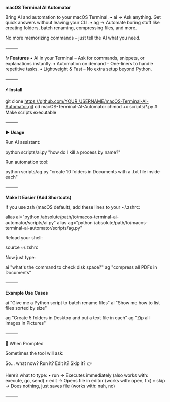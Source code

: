 **macOS Terminal AI Automator**

Bring AI and automation to your macOS Terminal.
	•	ai → Ask anything. Get quick answers without leaving your CLI.
	•	ag → Automate boring stuff like creating folders, batch renaming, compressing files, and more.

No more memorizing commands – just tell the AI what you need.

⸻

**✨ Features**
	•	AI in your Terminal – Ask for commands, snippets, or explanations instantly.
	•	Automation on demand – One-liners to handle repetitive tasks.
	•	Lightweight & Fast – No extra setup beyond Python.

⸻

**⚡ Install**

git clone https://github.com/YOUR_USERNAME/macOS-Terminal-AI-Automator.git
cd macOS-Terminal-AI-Automator
chmod +x scripts/*.py    # Make scripts executable


⸻

**▶️ Usage**

Run AI assistant:

python scripts/ai.py "how do I kill a process by name?"

Run automation tool:

python scripts/ag.py "create 10 folders in Documents with a .txt file inside each"


⸻

 **Make It Easier (Add Shortcuts)**

If you use zsh (macOS default), add these lines to your ~/.zshrc:

alias ai="python /absolute/path/to/macos-terminal-ai-automator/scripts/ai.py"
alias ag="python /absolute/path/to/macos-terminal-ai-automator/scripts/ag.py"

Reload your shell:

source ~/.zshrc

 Now just type:

ai "what's the command to check disk space?"
ag "compress all PDFs in Documents"


⸻

**Example Use Cases**

ai "Give me a Python script to batch rename files"
ai "Show me how to list files sorted by size"

ag "Create 5 folders in Desktop and put a text file in each"
ag "Zip all images in Pictures"


⸻

🧠 When Prompted

Sometimes the tool will ask:

So... what now? Run it? Edit it? Skip it?
👉

Here’s what to type:
	•	run → Executes immediately (also works with: execute, go, send)
	•	edit → Opens file in editor (works with: open, fix)
	•	skip → Does nothing, just saves file (works with: nah, no)

⸻
